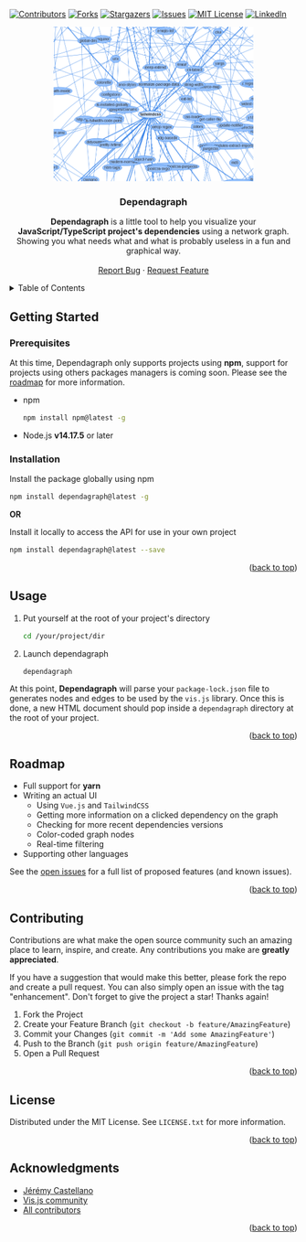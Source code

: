 <div id="top"></div>

[![Contributors][contributors-shield]][contributors-url]
[![Forks][forks-shield]][forks-url]
[![Stargazers][stars-shield]][stars-url]
[![Issues][issues-shield]][issues-url]
[![MIT License][license-shield]][license-url]
[![LinkedIn][linkedin-shield]][linkedin-url]


<div align="center">
<img src="images/screenshot.png" alt="dependagraph screenshot" width="350" height="270">
<h3 align="center">Dependagraph</h3>

  <p align="center">
    <b>Dependagraph</b> is a little tool to help you visualize your <b>JavaScript/TypeScript project's dependencies</b> using a network graph. Showing you what needs what and what is probably useless in a fun and graphical way.
    <br />
    <br />
    <a href="https://github.com/Emeto/dependagraph/issues">Report Bug</a>
    ·
    <a href="https://github.com/Emeto/dependagraph/issues">Request Feature</a>
  </p>
</div>



<!-- TABLE OF CONTENTS -->
<details>
  <summary>Table of Contents</summary>
  <ol>
    <li>
      <a href="#getting-started">Getting Started</a>
      <ul>
        <li><a href="#prerequisites">Prerequisites</a></li>
        <li><a href="#installation">Installation</a></li>
      </ul>
    </li>
    <li><a href="#usage">Usage</a></li>
    <li><a href="#roadmap">Roadmap</a></li>
    <li><a href="#contributing">Contributing</a></li>
    <li><a href="#license">License</a></li>
    <li><a href="#contact">Contact</a></li>
    <li><a href="#acknowledgments">Acknowledgments</a></li>
  </ol>
</details>


<!-- GETTING STARTED -->
## Getting Started


### Prerequisites

At this time, Dependagraph only supports projects using **npm**, support for projects using others packages managers is coming soon. Please see the [roadmap](#roadmap) for more information.
* npm
  ```sh
  npm install npm@latest -g
  ```
* Node.js **v14.17.5** or later

### Installation

Install the package globally using npm
   ```sh
   npm install dependagraph@latest -g
   ```
**OR**

Install it locally to access the API for use in your own project
   ```sh
   npm install dependagraph@latest --save
   ```

<p align="right">(<a href="#top">back to top</a>)</p>



<!-- USAGE EXAMPLES -->
## Usage

1. Put yourself at the root of your project's directory
   ```sh
   cd /your/project/dir
    ```
2. Launch dependagraph
    ```shell
    dependagraph
    ```
   
At this point, **Dependagraph** will parse your `package-lock.json` file to generates nodes and edges to be used by the `vis.js` library. Once this is done, a new HTML document should pop inside a `dependagraph` directory at the root of your project.

<p align="right">(<a href="#top">back to top</a>)</p>



<!-- ROADMAP -->
## Roadmap

- Full support for **yarn**
- Writing an actual UI
  - Using `Vue.js` and `TailwindCSS`
  - Getting more information on a clicked dependency on the graph
  - Checking for more recent dependencies versions
  - Color-coded graph nodes
  - Real-time filtering
- Supporting other languages

See the [open issues](https://github.com/github_username/repo_name/issues) for a full list of proposed features (and known issues).

<p align="right">(<a href="#top">back to top</a>)</p>



<!-- CONTRIBUTING -->
## Contributing

Contributions are what make the open source community such an amazing place to learn, inspire, and create. Any contributions you make are **greatly appreciated**.

If you have a suggestion that would make this better, please fork the repo and create a pull request. You can also simply open an issue with the tag "enhancement".
Don't forget to give the project a star! Thanks again!

1. Fork the Project
2. Create your Feature Branch (`git checkout -b feature/AmazingFeature`)
3. Commit your Changes (`git commit -m 'Add some AmazingFeature'`)
4. Push to the Branch (`git push origin feature/AmazingFeature`)
5. Open a Pull Request

<p align="right">(<a href="#top">back to top</a>)</p>



<!-- LICENSE -->
## License

Distributed under the MIT License. See `LICENSE.txt` for more information.

<p align="right">(<a href="#top">back to top</a>)</p>


<!-- ACKNOWLEDGMENTS -->
## Acknowledgments

* [Jérémy Castellano](https://github.com/Emeto)
* [Vis.js community](https://github.com/visjs)
* [All contributors](https://github.com/Emeto/dependagraph/contributors)

<p align="right">(<a href="#top">back to top</a>)</p>



<!-- MARKDOWN LINKS & IMAGES -->
<!-- https://www.markdownguide.org/basic-syntax/#reference-style-links -->
[contributors-shield]: https://img.shields.io/github/contributors/Emeto/dependagraph.svg?style=for-the-badge
[contributors-url]: https://github.com/Emeto/dependagraph/graphs/contributors
[forks-shield]: https://img.shields.io/github/forks/Emeto/dependagraph.svg?style=for-the-badge
[forks-url]: https://github.com/Emeto/dependagraph/network/members
[stars-shield]: https://img.shields.io/github/stars/Emeto/dependagraph.svg?style=for-the-badge
[stars-url]: https://github.com/Emeto/dependagraph/stargazers
[issues-shield]: https://img.shields.io/github/issues/Emeto/dependagraph.svg?style=for-the-badge
[issues-url]: https://github.com/Emeto/dependagraph/issues
[license-shield]: https://img.shields.io/github/license/Emeto/dependagraph.svg?style=for-the-badge
[license-url]: https://github.com/Emeto/dependagraph/blob/master/LICENSE.txt
[linkedin-shield]: https://img.shields.io/badge/-LinkedIn-black.svg?style=for-the-badge&logo=linkedin&colorB=555
[linkedin-url]: https://linkedin.com/in/jeremycastellano
[product-screenshot]: images/screenshot.png
